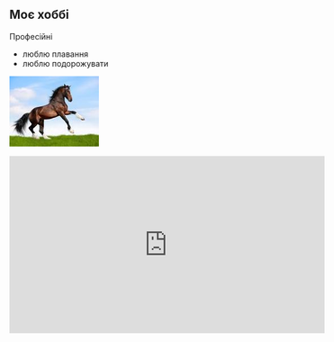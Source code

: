 ## Моє хоббі

Професійні

*   люблю плавання
*   люблю подорожувати

![](хоббі.jpg)

<iframe width="560" height="315" src="https://www.youtube.com/embed/7u4g9ByyBX8" title="YouTube video player" frameborder="0" allow="accelerometer; autoplay; clipboard-write; encrypted-media; gyroscope; picture-in-picture" allowfullscreen></iframe>
